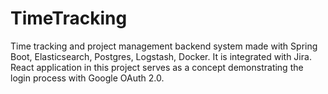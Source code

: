 # TimeTracking
Time tracking and project management backend system made with Spring Boot, Elasticsearch, Postgres, Logstash, Docker. It is integrated with Jira. React application in this project serves as a concept demonstrating the login process with Google OAuth 2.0.

